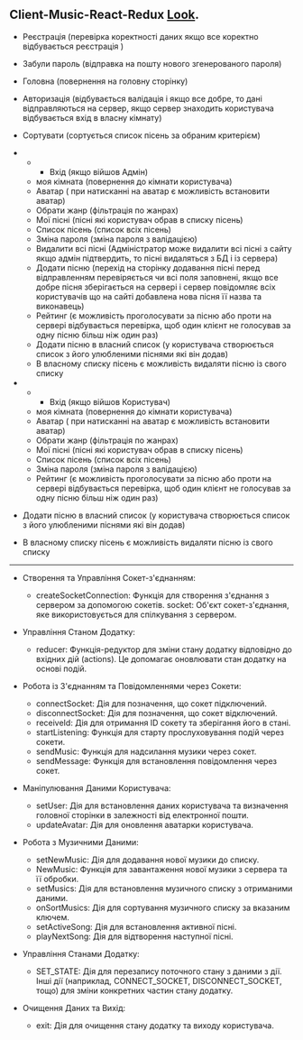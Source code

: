 ## Client-Music-React-Redux [Look](https://musicsua.azurewebsites.net).
- Реєстрація (перевірка коректності даних якщо все коректно відбувається реєстрація )
- Забули пароль (відправка на пошту нового  згенерованого пароля)
- Головна (повернення на головну сторінку)
- Авторизація (відбувається валідація і якщо все добре, то дані відправляються на сервер, якщо сервер знаходить користувача відбувається вхід в власну кімнату)
- Сортувати (сортується список пісень за обраним критерієм)
  
- - - Вхід (якщо війшов  Адмін) 
  - моя кімната (повернення до кімнати користувача)
  - Аватар ( при натисканні на аватар є можливість встановити аватар)
  - Обрати жанр (фільтрація по жанрах)
  - Мої пісні (пісні які користувач обрав в списку пісень)
  - Список пісень (список всіх пісень)
  - Зміна пароля (зміна пароля з валідацією)
  - Видалити всі пісні (Адміністратор може видалити всі пісні з сайту якщо адмін підтвердить, то пісні видаляться з БД і із сервера)
  - Додати пісню (перехід на сторінку додавання пісні перед відправленням перевіряється чи всі поля заповнені, якщо все добре пісня зберігається на 
    сервері і сервер повідомляє всіх користувачів що на сайті добавлена нова пісня її назва та виконавець)
  - Рейтинг (є можливість проголосувати за пісню або проти на сервері відбувається перевірка, щоб один клієнт не голосував за одну пісню більш ніж 
    один раз)
  - Додати пісню в власний список (у користувача створюється список з його улюбленими піснями які він додав)
  - В власному списку пісень є можливість видаляти пісню із свого списку
 - - - Вхід (якщо війшов  Користувач)
   - моя кімната (повернення до кімнати користувача)
   - Аватар ( при натисканні на аватар є можливість встановити аватар)
   - Обрати жанр (фільтрація по жанрах)
   - Мої пісні (пісні які користувач обрав в списку пісень)
   - Список пісень (список всіх пісень)
   - Зміна пароля (зміна пароля з валідацією)
   - Рейтинг (є можливість проголосувати за пісню або проти на сервері відбувається перевірка, щоб один клієнт не голосував за одну пісню більш ніж 
    один раз)
  - Додати пісню в власний список (у користувача створюється список з його улюбленими піснями які він додав)
  - В власному списку пісень є можливість видаляти пісню із свого списку
- - - - - - - - - - - - - - - - - - - - - - - - -- - - - - - - - - - - - - - - - - - - - - - - - - - - - - - - - - - - - - - - - - - - - 
- Створення та Управління Сокет-з'єднанням:
  - createSocketConnection: Функція для створення з'єднання з сервером за допомогою сокетів.
socket: Об'єкт сокет-з'єднання, яке використовується для спілкування з сервером.

- Управління Станом Додатку:
  - reducer: Функція-редуктор для зміни стану додатку відповідно до вхідних дій (actions). Це допомагає оновлювати стан додатку на основі подій.
 
- Робота із З'єднанням та Повідомленнями через Сокети:
  - connectSocket: Дія для позначення, що сокет підключений.
  - disconnectSocket: Дія для позначення, що сокет відключений.
  - receiveId: Дія для отримання ID сокету та зберігання його в стані.
  - startListening: Функція для старту прослуховування подій через сокети.
  - sendMusic: Функція для надсилання музики через сокет.
  - sendMessage: Функція для встановлення повідомлення через сокет.
    
- Маніпулювання Даними Користувача:
  - setUser: Дія для встановлення даних користувача та визначення головної сторінки в залежності від електронної пошти.
  - updateAvatar: Дія для оновлення аватарки користувача.
   
- Робота з Музичними Даними:
  - setNewMusic: Дія для додавання нової музики до списку.
  - NewMusic: Функція для завантаження нової музики з сервера та її обробки.
  - setMusics: Дія для встановлення музичного списку з отриманими даними.
  - onSortMusics: Дія для сортування музичного списку за вказаним ключем.
  - setActiveSong: Дія для встановлення активної пісні.
  - playNextSong: Дія для відтворення наступної пісні.
    
- Управління Станами Додатку:
  - SET_STATE: Дія для перезапису поточного стану з даними з дії.
Інші дії (наприклад, CONNECT_SOCKET, DISCONNECT_SOCKET, тощо) для зміни конкретних частин стану додатку.

- Очищення Даних та Вихід:
  - exit: Дія для очищення стану додатку та виходу користувача.

